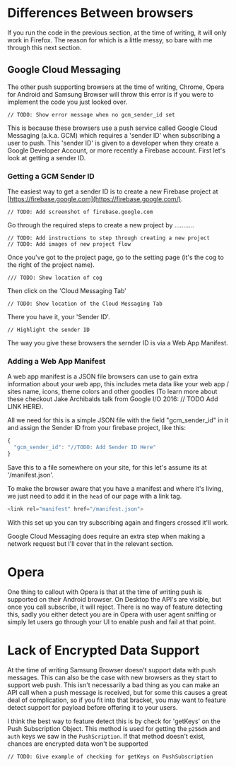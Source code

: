 ---
---
# Differences Between browsers

If you run the code in the previous section, at the time of writing, it will
only work in Firefox. The reason for which is a little messy, so bare with
me through this next section.

## Google Cloud Messaging

The other push supporting browsers at the time of writing,
Chrome, Opera for Android and Samsung Browser will throw this error is if
you were to implement the code you just looked over.

    // TODO: Show error message when no gcm_sender_id set

This is because these browsers use a push service called Google Cloud Messaging
(a.k.a. GCM) which requires a 'sender ID' when subscribing a user to push.
This 'sender ID' is given to a developer when they create a Google Developer
Account, or more recently a Firebase account. First let's look at getting
a sender ID.

### Getting a GCM Sender ID

The easiest way to get a sender ID is to create a new Firebase project at
[https://firebase.google.com](https://firebase.google.com/).

    // TODO: Add screenshot of firebase.google.com

Go through the required steps to create a new project by ...........

    // TODO: Add instructions to step through creating a new project
    // TODO: Add images of new project flow

Once you've got to the project page, go to the setting page (it's the cog to
the right of the project name).

    /// TODO: Show location of cog

Then click on the 'Cloud Messaging Tab'

    // TODO: Show location of the Cloud Messaging Tab

There you have it, your 'Sender ID'.

    // Highlight the sender ID

The way you give these browsers the sernder ID is via a Web App Manifest.

### Adding a Web App Manifest

A web app manifest is a JSON file browsers can use to gain extra information
about your web app, this includes meta data like your web app / sites name,
icons, theme colors and other goodies (To learn more about these checkout
Jake Archibalds talk from Google I/O 2016: // TODO Add LINK HERE).

All we need for this is a simple JSON file with the field "gcm_sender_id"
in it and assign the Sender ID from your firebase project, like this:

``` javascript
{
  "gcm_sender_id": "//TODO: Add Sender ID Here"
}
```

Save this to a file somewhere on your site, for this let's assume its at
'/manifest.json'.

To make the browser aware that you have a manifest and where it's living, we
just need to add it in the `head` of our page with a link tag.

``` javascript
<link rel="manifest" href="/manifest.json">
```

With this set up you can try subscribing again and fingers crossed it'll work.

Google Cloud Messaging does require an extra step when making a network request
but I'll cover that in the relevant section.

# Opera

One thing to callout with Opera is that at the time of writing push is supported
on their Android browser. On Desktop the API's are visible, but once you
call subscribe, it will reject. There is no way of feature detecting this, sadly
you either detect you are in Opera with user agent sniffing or simply let users
go through your UI to enable push and fail at that point.

# Lack of Encrypted Data Support

At the time of writing Samsung Browser doesn't support data with push messages.
This can also be the case with new browsers as they start to support web push.
This isn't necessarily a bad thing as you can make an API call when
a push message is received, but for some this causes a great deal of
complication, so if you fit into that bracket, you may want to feature detect
support for payload before offering it to your users.

I think the best way to feature detect this is by check for 'getKeys' on the
Push Subscription Object. This method is used for getting the `p256dh` and
`auth` keys we saw in the `PushScription`. If that method doesn't exist, chances
are encrypted data won't be supported

    // TODO: Give example of checking for getKeys on PushSubscription
